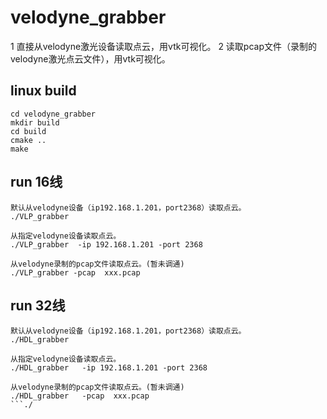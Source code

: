 # velodyne_grabber
1 直接从velodyne激光设备读取点云，用vtk可视化。
2 读取pcap文件（录制的velodyne激光点云文件），用vtk可视化。
## linux build
```
cd velodyne_grabber
mkdir build
cd build
cmake ..
make
```
## run 16线
```
默认从velodyne设备（ip192.168.1.201，port2368）读取点云。
./VLP_grabber 
```
```
从指定velodyne设备读取点云。
./VLP_grabber  -ip 192.168.1.201 -port 2368
```
```
从velodyne录制的pcap文件读取点云。(暂未调通)
./VLP_grabber -pcap  xxx.pcap
```

## run 32线
```
默认从velodyne设备（ip192.168.1.201，port2368）读取点云。
./HDL_grabber 
```
```
从指定velodyne设备读取点云。
./HDL_grabber   -ip 192.168.1.201 -port 2368
```
```
从velodyne录制的pcap文件读取点云。(暂未调通)
./HDL_grabber   -pcap  xxx.pcap
```./